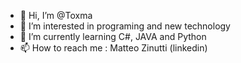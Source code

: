 - 👋 Hi, I’m @Toxma
- 👀 I’m interested in programing and new technology
- 🌱 I’m currently learning C#, JAVA and Python
- 📫 How to reach me : Matteo Zinutti (linkedin)

<!---
Toxma/Toxma is a ✨ special ✨ repository because its `README.md` (this file) appears on your GitHub profile.
You can click the Preview link to take a look at your changes.
--->
